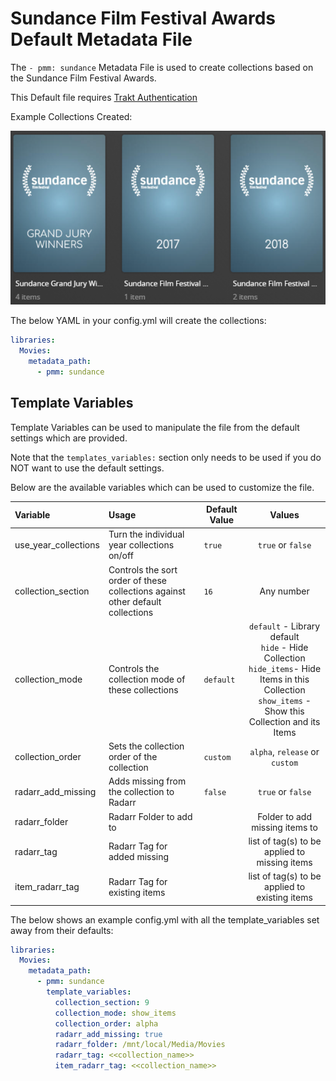 # Sundance Film Festival Awards Default Metadata File

The `- pmm: sundance` Metadata File is used to  create collections based on the Sundance Film Festival Awards.

This Default file requires [Trakt Authentication](https://metamanager.wiki/en/latest/config/trakt.html)

Example Collections Created:

![](../images/sundance.png)

The below YAML in your config.yml will create the collections:
```yaml
libraries:
  Movies:
    metadata_path:
      - pmm: sundance
```


## Template Variables
Template Variables can be used to manipulate the file from the default settings which are provided. 

Note that the `templates_variables:` section only needs to be used if you do NOT want to use the default settings.

Below are the available variables which can be used to customize the file.


| Variable             | Usage                                                                          | Default Value  |                                                                             Values                                                                             |
|:---------------------|:-------------------------------------------------------------------------------|----------------|:--------------------------------------------------------------------------------------------------------------------------------------------------------------:|
| use_year_collections | Turn the individual year collections on/off                                    | `true`         |                                                                       `true` or `false`                                                                        |
| collection_section   | Controls the sort order of these collections against other default collections | `16`           |                                                                           Any number                                                                           |
| collection_mode      | Controls the collection mode of these collections                              | `default`      | `default` - Library default<br/>`hide` - Hide Collection<br/>`hide_items`- Hide Items in this Collection<br/>`show_items` - Show this Collection and its Items |
| collection_order     | Sets the collection order of the collection                                    | `custom`       |                                                                 `alpha`, `release` or `custom`                                                                 |
| radarr_add_missing   | Adds missing from the collection to Radarr                                     | `false`        |                                                                       `true` or `false`                                                                        |
| radarr_folder        | Radarr Folder to add to                                                        |                |                                                                 Folder to add missing items to                                                                 |
| radarr_tag           | Radarr Tag for added missing                                                   |                |                                                         list of tag(s) to be applied to missing items                                                          |
| item_radarr_tag      | Radarr Tag for existing items                                                  |                |                                                         list of tag(s) to be applied to existing items                                                         |

The below shows an example config.yml with all the template_variables set away from their defaults:

```yaml
libraries:
  Movies:
    metadata_path:
      - pmm: sundance
        template_variables:
          collection_section: 9
          collection_mode: show_items
          collection_order: alpha
          radarr_add_missing: true
          radarr_folder: /mnt/local/Media/Movies
          radarr_tag: <<collection_name>>
          item_radarr_tag: <<collection_name>>
```

